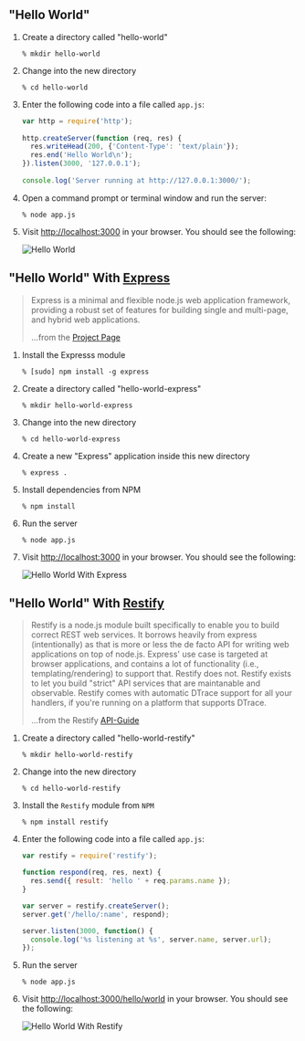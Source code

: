 ## "Hello World"
1. Create a directory called "hello-world"

	`% mkdir hello-world`

2. Change into the new directory

	`% cd hello-world`

3. Enter the following code into a file called `app.js`:
	
	```javascript
	var http = require('http');
	 
	http.createServer(function (req, res) {
	  res.writeHead(200, {'Content-Type': 'text/plain'});
	  res.end('Hello World\n');
	}).listen(3000, '127.0.0.1');
		
	console.log('Server running at http://127.0.0.1:3000/');
	```

4. Open a command prompt or terminal window and run the server:

	`% node app.js`

5. Visit [http://localhost:3000](http://localhost:3000) in your browser. You should see the following:

	![Hello World](https://raw.github.com/NodePhilly/MiniHacks/master/2012.09/helloworld/img/HelloWorld.png)


## "Hello World" With [Express](https://github.com/visionmedia/express)

> Express is a minimal and flexible node.js web application framework, providing a robust set of features for building single and multi-page, 
> and hybrid web applications.
>
> ...from the [Project Page](http://expressjs.com/)

1. Install the Expresss module

	`% [sudo] npm install -g express`

2. Create a directory called "hello-world-express"

	`% mkdir hello-world-express`

3. Change into the new directory

	`% cd hello-world-express`

4. Create a new "Express" application inside this new directory

	`% express .`

5. Install dependencies from NPM

	`% npm install`

6. Run the server

	`% node app.js`

7. Visit [http://localhost:3000](http://localhost:3000) in your browser. You should see the following:

	![Hello World With Express](https://raw.github.com/NodePhilly/MiniHacks/master/2012.09/helloworld/img/HelloWorldExpress.png)

## "Hello World" With [Restify](https://github.com/mcavage/node-restify)

> Restify is a node.js module built specifically to enable you to build correct REST web services. 
> It borrows heavily from express (intentionally) as that is more or less the de facto API for writing web applications on top of node.js. 
> Express' use case is targeted at browser applications, and contains a lot of functionality (i.e., templating/rendering) to support that. 
> Restify does not. Restify exists to let you build "strict" API services that are maintanable and observable.
> Restify comes with automatic DTrace support for all your handlers, if you're running on a platform that supports DTrace.
>
> ...from the Restify [API-Guide](http://mcavage.github.com/node-restify/)

1. Create a directory called "hello-world-restify"

	`% mkdir hello-world-restify`

2. Change into the new directory

	`% cd hello-world-restify`

3. Install the `Restify` module from `NPM`

	`% npm install restify`

4. Enter the following code into a file called `app.js`:

	```javascript
	var restify = require('restify');

	function respond(req, res, next) {
	  res.send({ result: 'hello ' + req.params.name });
	}

	var server = restify.createServer();
	server.get('/hello/:name', respond);

	server.listen(3000, function() {
	  console.log('%s listening at %s', server.name, server.url);
	});
	```

5. Run the server

	`% node app.js`

6. Visit [http://localhost:3000/hello/world](http://localhost:3000/hello/world) in your browser. You should see the following:

	![Hello World With Restify](https://raw.github.com/NodePhilly/MiniHacks/master/2012.09/helloworld/img/HelloWorldRestify.png)